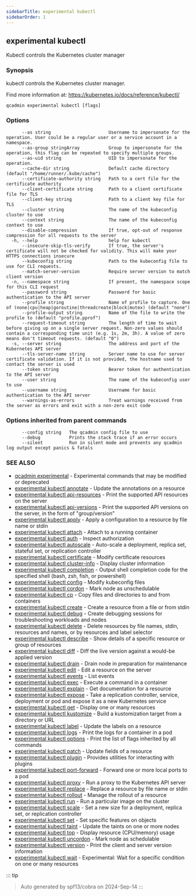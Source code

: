 ```yaml
---
sidebarTitle: experimental kubectl
sidebarOrder: 1
---
```


## experimental kubectl

Kubectl controls the Kubernetes cluster manager

### Synopsis

kubectl controls the Kubernetes cluster manager.

 Find more information at: https://kubernetes.io/docs/reference/kubectl/

```
qcadmin experimental kubectl [flags]
```

### Options

```
      --as string                      Username to impersonate for the operation. User could be a regular user or a service account in a namespace.
      --as-group stringArray           Group to impersonate for the operation, this flag can be repeated to specify multiple groups.
      --as-uid string                  UID to impersonate for the operation.
      --cache-dir string               Default cache directory (default "/home/runner/.kube/cache")
      --certificate-authority string   Path to a cert file for the certificate authority
      --client-certificate string      Path to a client certificate file for TLS
      --client-key string              Path to a client key file for TLS
      --cluster string                 The name of the kubeconfig cluster to use
      --context string                 The name of the kubeconfig context to use
      --disable-compression            If true, opt-out of response compression for all requests to the server
  -h, --help                           help for kubectl
      --insecure-skip-tls-verify       If true, the server's certificate will not be checked for validity. This will make your HTTPS connections insecure
      --kubeconfig string              Path to the kubeconfig file to use for CLI requests.
      --match-server-version           Require server version to match client version
  -n, --namespace string               If present, the namespace scope for this CLI request
      --password string                Password for basic authentication to the API server
      --profile string                 Name of profile to capture. One of (none|cpu|heap|goroutine|threadcreate|block|mutex) (default "none")
      --profile-output string          Name of the file to write the profile to (default "profile.pprof")
      --request-timeout string         The length of time to wait before giving up on a single server request. Non-zero values should contain a corresponding time unit (e.g. 1s, 2m, 3h). A value of zero means don't timeout requests. (default "0")
  -s, --server string                  The address and port of the Kubernetes API server
      --tls-server-name string         Server name to use for server certificate validation. If it is not provided, the hostname used to contact the server is used
      --token string                   Bearer token for authentication to the API server
      --user string                    The name of the kubeconfig user to use
      --username string                Username for basic authentication to the API server
      --warnings-as-errors             Treat warnings received from the server as errors and exit with a non-zero exit code
```

### Options inherited from parent commands

```
      --config string   The qcadmin config file to use
      --debug           Prints the stack trace if an error occurs
      --silent          Run in silent mode and prevents any qcadmin log output except panics & fatals
```

### SEE ALSO

* [qcadmin experimental](experimental.md)	 - Experimental commands that may be modified or deprecated
* [experimental kubectl annotate](experimental_kubectl_annotate.md)	 - Update the annotations on a resource
* [experimental kubectl api-resources](experimental_kubectl_api-resources.md)	 - Print the supported API resources on the server
* [experimental kubectl api-versions](experimental_kubectl_api-versions.md)	 - Print the supported API versions on the server, in the form of "group/version"
* [experimental kubectl apply](experimental_kubectl_apply.md)	 - Apply a configuration to a resource by file name or stdin
* [experimental kubectl attach](experimental_kubectl_attach.md)	 - Attach to a running container
* [experimental kubectl auth](experimental_kubectl_auth.md)	 - Inspect authorization
* [experimental kubectl autoscale](experimental_kubectl_autoscale.md)	 - Auto-scale a deployment, replica set, stateful set, or replication controller
* [experimental kubectl certificate](experimental_kubectl_certificate.md)	 - Modify certificate resources
* [experimental kubectl cluster-info](experimental_kubectl_cluster-info.md)	 - Display cluster information
* [experimental kubectl completion](experimental_kubectl_completion.md)	 - Output shell completion code for the specified shell (bash, zsh, fish, or powershell)
* [experimental kubectl config](experimental_kubectl_config.md)	 - Modify kubeconfig files
* [experimental kubectl cordon](experimental_kubectl_cordon.md)	 - Mark node as unschedulable
* [experimental kubectl cp](experimental_kubectl_cp.md)	 - Copy files and directories to and from containers
* [experimental kubectl create](experimental_kubectl_create.md)	 - Create a resource from a file or from stdin
* [experimental kubectl debug](experimental_kubectl_debug.md)	 - Create debugging sessions for troubleshooting workloads and nodes
* [experimental kubectl delete](experimental_kubectl_delete.md)	 - Delete resources by file names, stdin, resources and names, or by resources and label selector
* [experimental kubectl describe](experimental_kubectl_describe.md)	 - Show details of a specific resource or group of resources
* [experimental kubectl diff](experimental_kubectl_diff.md)	 - Diff the live version against a would-be applied version
* [experimental kubectl drain](experimental_kubectl_drain.md)	 - Drain node in preparation for maintenance
* [experimental kubectl edit](experimental_kubectl_edit.md)	 - Edit a resource on the server
* [experimental kubectl events](experimental_kubectl_events.md)	 - List events
* [experimental kubectl exec](experimental_kubectl_exec.md)	 - Execute a command in a container
* [experimental kubectl explain](experimental_kubectl_explain.md)	 - Get documentation for a resource
* [experimental kubectl expose](experimental_kubectl_expose.md)	 - Take a replication controller, service, deployment or pod and expose it as a new Kubernetes service
* [experimental kubectl get](experimental_kubectl_get.md)	 - Display one or many resources
* [experimental kubectl kustomize](experimental_kubectl_kustomize.md)	 - Build a kustomization target from a directory or URL
* [experimental kubectl label](experimental_kubectl_label.md)	 - Update the labels on a resource
* [experimental kubectl logs](experimental_kubectl_logs.md)	 - Print the logs for a container in a pod
* [experimental kubectl options](experimental_kubectl_options.md)	 - Print the list of flags inherited by all commands
* [experimental kubectl patch](experimental_kubectl_patch.md)	 - Update fields of a resource
* [experimental kubectl plugin](experimental_kubectl_plugin.md)	 - Provides utilities for interacting with plugins
* [experimental kubectl port-forward](experimental_kubectl_port-forward.md)	 - Forward one or more local ports to a pod
* [experimental kubectl proxy](experimental_kubectl_proxy.md)	 - Run a proxy to the Kubernetes API server
* [experimental kubectl replace](experimental_kubectl_replace.md)	 - Replace a resource by file name or stdin
* [experimental kubectl rollout](experimental_kubectl_rollout.md)	 - Manage the rollout of a resource
* [experimental kubectl run](experimental_kubectl_run.md)	 - Run a particular image on the cluster
* [experimental kubectl scale](experimental_kubectl_scale.md)	 - Set a new size for a deployment, replica set, or replication controller
* [experimental kubectl set](experimental_kubectl_set.md)	 - Set specific features on objects
* [experimental kubectl taint](experimental_kubectl_taint.md)	 - Update the taints on one or more nodes
* [experimental kubectl top](experimental_kubectl_top.md)	 - Display resource (CPU/memory) usage
* [experimental kubectl uncordon](experimental_kubectl_uncordon.md)	 - Mark node as schedulable
* [experimental kubectl version](experimental_kubectl_version.md)	 - Print the client and server version information
* [experimental kubectl wait](experimental_kubectl_wait.md)	 - Experimental: Wait for a specific condition on one or many resources

::: tip
>Auto generated by spf13/cobra on 2024-Sep-14
:::